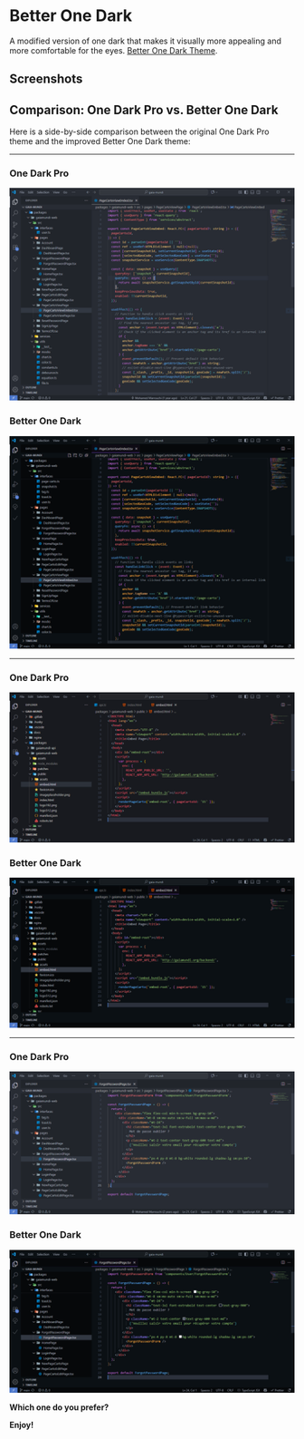 # Better One Dark

A modified version of one dark that makes it visually more appealing and more comfortable for the eyes. [Better One Dark Theme]().

## Screenshots

## Comparison: One Dark Pro vs. Better One Dark

Here is a side-by-side comparison between the original One Dark Pro theme and the improved Better One Dark theme:

---

### One Dark Pro

![One Dark Pro](https://github.com/Elchedli/BetterOneDark/blob/main/screenshots/comparaison1AtomDark.PNG)

### Better One Dark

![Better One Dark](https://github.com/Elchedli/BetterOneDark/blob/main/screenshots/comparaison1MyOwn.PNG)

---

### One Dark Pro

![One Dark Pro](https://github.com/Elchedli/BetterOneDark/blob/main/screenshots/comparaison2AtomDarker.PNG)

### Better One Dark

![Better One Dark](https://github.com/Elchedli/BetterOneDark/blob/main/screenshots/comparaison2MyOwn.png)

---

### One Dark Pro

![One Dark Pro](https://github.com/Elchedli/BetterOneDark/blob/main/screenshots/comparaison3AtomOne.PNG)

### Better One Dark

![Better One Dark](https://github.com/Elchedli/BetterOneDark/blob/main/screenshots/comparaison3MyOwn.PNG)

**Which one do you prefer?**

**Enjoy!**
